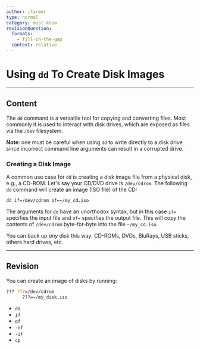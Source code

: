 ```yaml
---
author: jfarmer
type: normal
category: must-know
revisionQuestion:
  formats:
    - fill-in-the-gap
  context: relative
---
```


# Using `dd` To Create Disk Images


---

## Content

The `dd` command is a versatile tool for copying and converting files.  Most commonly it is used to interact with disk drives, which are exposed as files via the `/dev` filesystem.

**Note**: one must be careful when using `dd` to write directly to a disk drive since incorrect command line arguments can result in a corrupted drive.

### Creating a Disk Image

A common use case for `dd` is creating a disk image file from a physical disk, e.g., a CD-ROM.  Let's say your CD/DVD drive is `/dev/cdrom`.  The following `dd` command will create an image (ISO file) of the CD:

```shell
dd if=/dev/cdrom of=~/my_cd.iso
```

The arguments for `dd` have an unorthodox syntax, but in this case `if=` specifies the input file and `of=` specifies the output file.  This will copy the contents of `/dev/cdrom` byte-for-byte into the file `~/my_cd.iso`.

You can back up *any* disk this way: CD-ROMs, DVDs, BluRays, USB sticks, others hard drives, etc.


---

## Revision

You can create an image of disks by running:

```bash
??? ???=/dev/cdrom 
      ???=~/my_disk.iso
```

- `dd`
- `if`
- `of`
- `-of`
- `-if`
- `cp`
